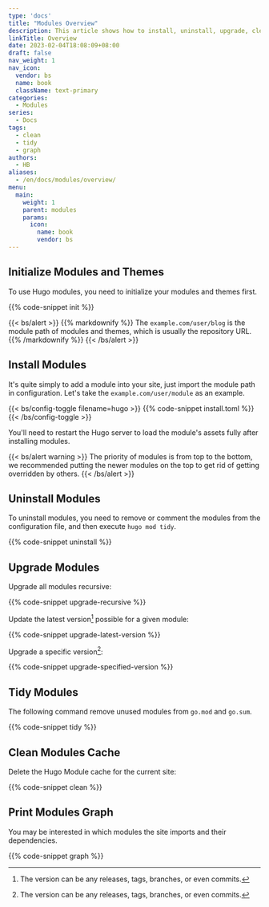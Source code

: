 ```yaml
---
type: 'docs'
title: "Modules Overview"
description: This article shows how to install, uninstall, upgrade, clean and tidy modules.
linkTitle: Overview
date: 2023-02-04T18:08:09+08:00
draft: false
nav_weight: 1
nav_icon:
  vendor: bs
  name: book
  className: text-primary
categories:
  - Modules
series:
  - Docs
tags:
  - clean
  - tidy
  - graph
authors:
  - HB
aliases:
  - /en/docs/modules/overview/
menu:
  main:
    weight: 1
    parent: modules
    params:
      icon:
        name: book
        vendor: bs
---
```


## Initialize Modules and Themes

To use Hugo modules, you need to initialize your modules and themes first.

{{% code-snippet init %}}

{{< bs/alert >}}
{{% markdownify %}}
The `example.com/user/blog` is the module path of modules and themes, which is usually the repository URL.
{{% /markdownify %}}
{{< /bs/alert >}}

## Install Modules

It's quite simply to add a module into your site, just import the module path in configuration. Let's take the `example.com/user/module` as an example.

{{< bs/config-toggle filename=hugo >}}
{{% code-snippet install.toml %}}
{{< /bs/config-toggle >}}

You'll need to restart the Hugo server to load the module's assets fully after installing modules.

{{< bs/alert warning >}}
The priority of modules is from top to the bottom, we recommended putting the newer modules on the top to get rid of getting overridden by others.
{{< /bs/alert >}}

## Uninstall Modules

To uninstall modules, you need to remove or comment the modules from the configuration file, and then execute `hugo mod tidy`.

{{% code-snippet uninstall %}}

## Upgrade Modules

Upgrade all modules recursive:

{{% code-snippet upgrade-recursive %}}

Update the latest version[^1] possible for a given module:

{{% code-snippet upgrade-latest-version %}}

Upgrade a specific version[^1]:

{{% code-snippet upgrade-specified-version %}}

[^1]: The version can be any releases, tags, branches, or even commits.

## Tidy Modules

The following command remove unused modules from `go.mod` and `go.sum`.

{{% code-snippet tidy %}}

## Clean Modules Cache

Delete the Hugo Module cache for the current site:

{{% code-snippet clean %}}

## Print Modules Graph

You may be interested in which modules the site imports and their dependencies.

{{% code-snippet graph %}}
